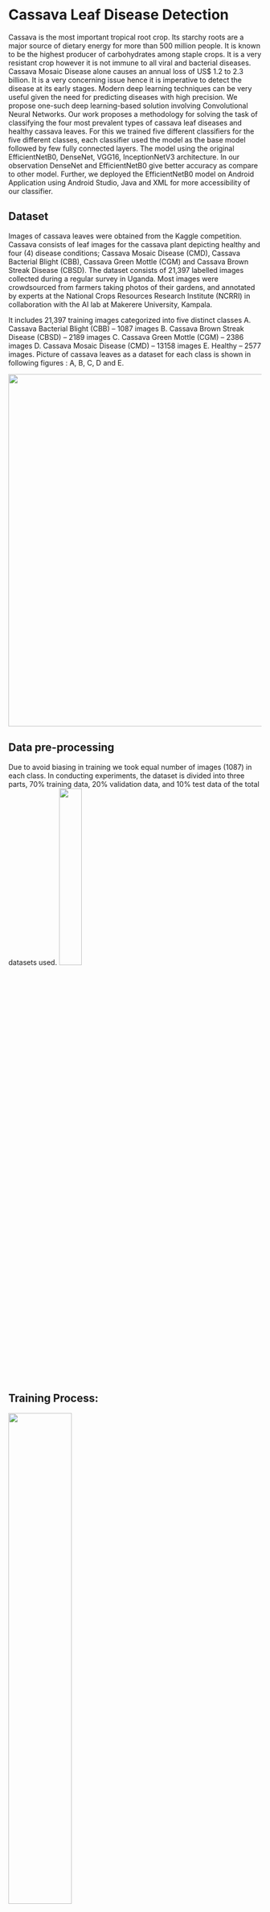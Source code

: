 # Cassava Leaf Disease Detection
Cassava is the most important tropical root crop. Its starchy roots are 
a major source of dietary energy for more than 500 million people. It 
is known to be the highest producer of carbohydrates among staple 
crops. It is a very resistant crop however it is not immune to all viral 
and bacterial diseases. Cassava Mosaic Disease alone causes an 
annual loss of US$ 1.2 to 2.3 billion. It is a very concerning issue 
hence it is imperative to detect the disease at its early stages. Modern 
deep learning techniques can be very useful given the need for 
predicting diseases with high precision. We propose one-such deep 
learning-based solution involving Convolutional Neural Networks. 
Our work proposes a methodology for solving the task of classifying 
the four most prevalent types of cassava leaf diseases and healthy 
cassava leaves. For this we trained five different classifiers for the 
five different classes, each classifier used the model as the base model 
followed by few fully connected layers. The model using the original 
EfficientNetB0, DenseNet, VGG16, InceptionNetV3 architecture. In our 
observation DenseNet and EfficientNetB0 give better accuracy as 
compare to other model. Further, we 
deployed the EfficientNetB0 model on Android Application using Android 
Studio, Java and XML for more accessibility of our classifier.


## Dataset
Images of cassava leaves were obtained from the Kaggle competition. Cassava
consists of leaf images for the cassava plant depicting healthy and four (4) 
disease conditions; Cassava Mosaic Disease (CMD), Cassava Bacterial Blight 
(CBB), Cassava Green Mottle (CGM) and Cassava Brown Streak Disease 
(CBSD).
The dataset consists of 21,397 labelled images collected during a regular survey 
in Uganda. Most images were crowdsourced from farmers taking photos of their 
gardens, and annotated by experts at the National Crops Resources Research 
Institute (NCRRI) in collaboration with the AI lab at Makerere University, 
Kampala.

It includes 21,397 training images categorized into five distinct classes
A. Cassava Bacterial Blight (CBB) – 1087 images 
B. Cassava Brown Streak Disease (CBSD) – 2189 images
C. Cassava Green Mottle (CGM) – 2386 images 
D. Cassava Mosaic Disease (CMD) – 13158 images 
E. Healthy – 2577 images.
Picture of cassava leaves as a dataset for each class is shown in following 
figures : A, B, C, D and E.

<img src="https://github.com/nirala1610/Leaf-Disease-Detection/assets/93898811/ec9d1806-a133-4d9d-8070-d1b535bdee1d" width= "700" Height = "700" >

## Data pre-processing
Due to avoid biasing in training we took equal number of images (1087) in each 
class. In conducting experiments, the dataset is divided into three parts, 70% 
training data, 20% validation data, and 10% test data of the total datasets used.
<img src="https://github.com/nirala1610/Leaf-Disease-Detection/assets/93898811/26b35916-d7d8-4514-be84-8f71ab2772d2" width= "30%" Height = "30%" >

##  Training Process:
<img src="https://github.com/nirala1610/Leaf-Disease-Detection/assets/93898811/c096daf8-32a3-43c6-b09e-b0d5d257fe67" width= "50%"   >

## Cassava leaf Disease Predictor Android application
 splash Interface
<p align="center">
<img src="https://github.com/nirala1610/Leaf-Disease-Detection/assets/93898811/57f9cf10-1e80-4ffe-a93b-299ea8d42f07" width= "30%" Height = "10%" >
 
</p>
Before Image upload
<p align="center">
<img src="https://github.com/nirala1610/Leaf-Disease-Detection/assets/93898811/3d6ad621-8139-4eb6-90f5-52347a094757"  width= "30%" Height = "10%" >
  </p>
  
  After Image upload	
 <p align="center">
<img src="https://github.com/nirala1610/Leaf-Disease-Detection/assets/93898811/b4c0249a-17d7-42bb-9d0a-f76ed4edc4b1"  width= "30%" Height = "10%" >
  </p>
  
  Result Predict
 <p align="center">
<img src="https://github.com/nirala1610/Leaf-Disease-Detection/assets/93898811/fa87cb3b-cfde-408c-9a18-ccdb0ed112f7"  width= "30%" Height = "10%" >
  </p>
